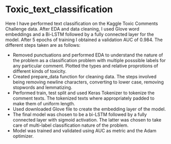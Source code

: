 # Toxic_text_classification
 Here I  have performed text classification on the Kaggle Toxic Comments Challenge data. After EDA and data cleaning, I  used Glove word embeddings and a Bi-LSTM followed by a fully connected layer for the model. After 5 epochs of training I obtained a validation AUC of 0.984.  The different steps taken are as follows:
 
 * Removed punctuations and performed EDA to understand the  nature of the problem as a classification problem with multiple posssible labels for any particular comment. Plotted the types and relative proprotions of different kinds of toxicity. 
 * Created prepare_data function for cleaning data. The steps involved being removing newline characters, converting to lower case, removing stopwords and lemmatizing.
 * Performed train, test split and used Keras Tokenizer to tokenize the comment texts. The tokenized texts  where appropriately padded to make them of uniform length. 
 * Used downloaded Glove file to create the  embedding layer of the model.
 * The final model was chosen to be a bi-LSTM followed by a fully connected layer with sigmoid activation. The latter was chosen to take care of multi-label classification nature of the problem. 
 * Model was trained and validated using AUC as metric and the Adam optimizer.
 
 
